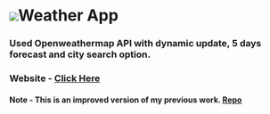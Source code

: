 # <img src="https://raw.githubusercontent.com/ksalokya/weather_v2/main/public/images/favicon.ico"></img>Weather App 
### Used Openweathermap API with dynamic update, 5 days forecast and city search option.
### Website - [Click Here](https://dynamicweatherforecast.herokuapp.com/)

#### Note - This is an improved version of my previous work. [Repo](https://github.com/ksalokya/weather)
